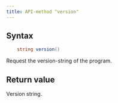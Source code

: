 ```yaml
---
title: API-method "version"
---
```

## Syntax
```C#
    string version() 
```
Request the version-string of the program.

## Return value
Version string.
